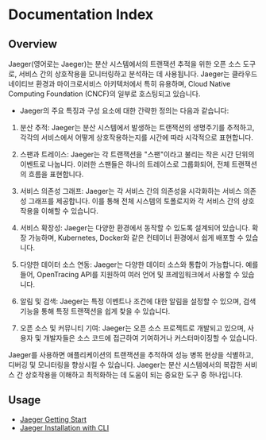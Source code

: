 # Documentation Index

## Overview

Jaeger(영어로는 Jaeger)는 분산 시스템에서의 트랜잭션 추적을 위한 오픈 소스 도구로, 서비스 간의 상호작용을 모니터링하고 분석하는 데 사용됩니다. Jaeger는 클라우드 네이티브 환경과 마이크로서비스 아키텍처에서 특히 유용하며, Cloud Native Computing Foundation (CNCF)의 일부로 호스팅되고 있습니다.

- Jaeger의 주요 특징과 구성 요소에 대한 간략한 정의는 다음과 같습니다:

1. 분산 추적:
Jaeger는 분산 시스템에서 발생하는 트랜잭션의 생명주기를 추적하고, 각각의 서비스에서 어떻게 상호작용하는지를 시간에 따라 시각적으로 표현합니다.

2. 스팬과 트레이스:
Jaeger는 각 트랜잭션을 "스팬"이라고 불리는 작은 시간 단위의 이벤트로 나눕니다. 이러한 스팬들은 하나의 트레이스로 그룹화되어, 전체 트랜잭션의 흐름을 표현합니다.

3. 서비스 의존성 그래프:
Jaeger는 각 서비스 간의 의존성을 시각화하는 서비스 의존성 그래프를 제공합니다. 이를 통해 전체 시스템의 토폴로지와 각 서비스 간의 상호작용을 이해할 수 있습니다.

4. 서비스 확장성:
Jaeger는 다양한 환경에서 동작할 수 있도록 설계되어 있습니다. 확장 가능하며, Kubernetes, Docker와 같은 컨테이너 환경에서 쉽게 배포할 수 있습니다.

5. 다양한 데이터 소스 연동:
Jaeger는 다양한 데이터 소스와 통합이 가능합니다. 예를 들어, OpenTracing API를 지원하여 여러 언어 및 프레임워크에서 사용할 수 있습니다.

6. 알림 및 검색:
Jaeger는 특정 이벤트나 조건에 대한 알림을 설정할 수 있으며, 검색 기능을 통해 특정 트랜잭션을 쉽게 찾을 수 있습니다.

7. 오픈 소스 및 커뮤니티 기여:
Jaeger는 오픈 소스 프로젝트로 개발되고 있으며, 사용자 및 개발자들은 소스 코드에 접근하여 기여하거나 커스터마이징할 수 있습니다.

Jaeger를 사용하면 애플리케이션의 트랜잭션을 추적하여 성능 병목 현상을 식별하고, 디버깅 및 모니터링을 향상시킬 수 있습니다. Jaeger는 분산 시스템에서의 복잡한 서비스 간 상호작용을 이해하고 최적화하는 데 도움이 되는 중요한 도구 중 하나입니다.

## Usage
- [Jaeger Getting Start](./jaeger-getting-start.md)
- [Jaeger Installation with CLI](./jaeger-install-cli.md)